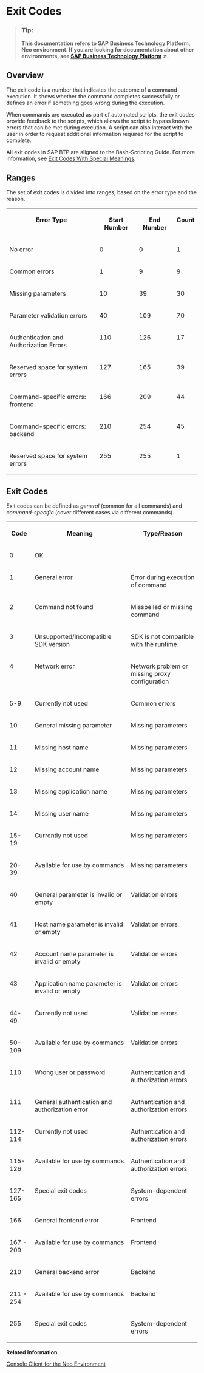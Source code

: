 <!-- loio7886796eb9b9419fa6cecf1d215c38d8 -->

# Exit Codes

> ### Tip:  
> **This documentation refers to SAP Business Technology Platform, Neo environment. If you are looking for documentation about other environments, see [SAP Business Technology Platform](https://help.sap.com/viewer/65de2977205c403bbc107264b8eccf4b/Cloud/en-US/6a2c1ab5a31b4ed9a2ce17a5329e1dd8.html "SAP Business Technology Platform (SAP BTP) is an integrated offering comprised of four technology portfolios: database and data management, application development and integration, analytics, and intelligent technologies. The platform offers users the ability to turn data into business value, compose end-to-end business processes, and build and extend SAP applications quickly.") :arrow_upper_right:.**



## Overview

The exit code is a number that indicates the outcome of a command execution. It shows whether the command completes successfully or defines an error if something goes wrong during the execution.

When commands are executed as part of automated scripts, the exit codes provide feedback to the scripts, which allows the script to bypass known errors that can be met during execution. A script can also interact with the user in order to request additional information required for the script to complete.

All exit codes in SAP BTP are aligned to the Bash-Scripting Guide. For more information, see [Exit Codes With Special Meanings](http://tldp.org/LDP/abs/html/exitcodes.html#EXITCODESREF).



## Ranges

The set of exit codes is divided into ranges, based on the error type and the reason.


<table>
<tr>
<th valign="top">

Error Type



</th>
<th valign="top">

Start Number



</th>
<th valign="top">

End Number



</th>
<th valign="top">

Count



</th>
</tr>
<tr>
<td valign="top">

No error



</td>
<td valign="top">

0



</td>
<td valign="top">

0



</td>
<td valign="top">

1



</td>
</tr>
<tr>
<td valign="top">

Common errors



</td>
<td valign="top">

1



</td>
<td valign="top">

9



</td>
<td valign="top">

9



</td>
</tr>
<tr>
<td valign="top">

Missing parameters



</td>
<td valign="top">

10



</td>
<td valign="top">

39



</td>
<td valign="top">

30



</td>
</tr>
<tr>
<td valign="top">

Parameter validation errors



</td>
<td valign="top">

40



</td>
<td valign="top">

109



</td>
<td valign="top">

70



</td>
</tr>
<tr>
<td valign="top">

Authentication and Authorization Errors



</td>
<td valign="top">

110



</td>
<td valign="top">

126



</td>
<td valign="top">

17



</td>
</tr>
<tr>
<td valign="top">

Reserved space for system errors



</td>
<td valign="top">

127



</td>
<td valign="top">

165



</td>
<td valign="top">

39



</td>
</tr>
<tr>
<td valign="top">

Command-specific errors: frontend



</td>
<td valign="top">

166



</td>
<td valign="top">

209



</td>
<td valign="top">

44



</td>
</tr>
<tr>
<td valign="top">

Command-specific errors: backend



</td>
<td valign="top">

210



</td>
<td valign="top">

254



</td>
<td valign="top">

45



</td>
</tr>
<tr>
<td valign="top">

Reserved space for system errors



</td>
<td valign="top">

255



</td>
<td valign="top">

255



</td>
<td valign="top">

1



</td>
</tr>
</table>



## Exit Codes

Exit codes can be defined as *general* \(common for all commands\) and *command-specific* \(cover different cases via different commands\).


<table>
<tr>
<th valign="top">

Code



</th>
<th valign="top">

Meaning



</th>
<th valign="top">

Type/Reason



</th>
</tr>
<tr>
<td valign="top">

0



</td>
<td valign="top">

OK



</td>
<td valign="top">

 



</td>
</tr>
<tr>
<td valign="top">

1



</td>
<td valign="top">

General error



</td>
<td valign="top">

Error during execution of command



</td>
</tr>
<tr>
<td valign="top">

2



</td>
<td valign="top">

Command not found



</td>
<td valign="top">

Misspelled or missing command



</td>
</tr>
<tr>
<td valign="top">

3



</td>
<td valign="top">

Unsupported/Incompatible SDK version



</td>
<td valign="top">

SDK is not compatible with the runtime



</td>
</tr>
<tr>
<td valign="top">

4



</td>
<td valign="top">

Network error



</td>
<td valign="top">

Network problem or missing proxy configuration



</td>
</tr>
<tr>
<td valign="top">

5-9



</td>
<td valign="top">

Currently not used



</td>
<td valign="top">

Common errors



</td>
</tr>
<tr>
<td valign="top">

10



</td>
<td valign="top">

General missing parameter



</td>
<td valign="top">

Missing parameters



</td>
</tr>
<tr>
<td valign="top">

11



</td>
<td valign="top">

Missing host name



</td>
<td valign="top">

Missing parameters



</td>
</tr>
<tr>
<td valign="top">

12



</td>
<td valign="top">

Missing account name



</td>
<td valign="top">

Missing parameters



</td>
</tr>
<tr>
<td valign="top">

13



</td>
<td valign="top">

Missing application name



</td>
<td valign="top">

Missing parameters



</td>
</tr>
<tr>
<td valign="top">

14



</td>
<td valign="top">

Missing user name



</td>
<td valign="top">

Missing parameters



</td>
</tr>
<tr>
<td valign="top">

15-19



</td>
<td valign="top">

Currently not used



</td>
<td valign="top">

Missing parameters



</td>
</tr>
<tr>
<td valign="top">

20-39



</td>
<td valign="top">

Available for use by commands



</td>
<td valign="top">

Missing parameters



</td>
</tr>
<tr>
<td valign="top">

40



</td>
<td valign="top">

General parameter is invalid or empty



</td>
<td valign="top">

Validation errors



</td>
</tr>
<tr>
<td valign="top">

41



</td>
<td valign="top">

Host name parameter is invalid or empty



</td>
<td valign="top">

Validation errors



</td>
</tr>
<tr>
<td valign="top">

42



</td>
<td valign="top">

Account name parameter is invalid or empty



</td>
<td valign="top">

Validation errors



</td>
</tr>
<tr>
<td valign="top">

43



</td>
<td valign="top">

Application name parameter is invalid or empty



</td>
<td valign="top">

Validation errors



</td>
</tr>
<tr>
<td valign="top">

44-49



</td>
<td valign="top">

Currently not used



</td>
<td valign="top">

Validation errors



</td>
</tr>
<tr>
<td valign="top">

50-109



</td>
<td valign="top">

Available for use by commands



</td>
<td valign="top">

Validation errors



</td>
</tr>
<tr>
<td valign="top">

110



</td>
<td valign="top">

Wrong user or password



</td>
<td valign="top">

Authentication and authorization errors



</td>
</tr>
<tr>
<td valign="top">

111



</td>
<td valign="top">

General authentication and authorization error



</td>
<td valign="top">

Authentication and authorization errors



</td>
</tr>
<tr>
<td valign="top">

112-114



</td>
<td valign="top">

Currently not used



</td>
<td valign="top">

Authentication and authorization errors



</td>
</tr>
<tr>
<td valign="top">

115-126



</td>
<td valign="top">

Available for use by commands



</td>
<td valign="top">

Authentication and authorization errors



</td>
</tr>
<tr>
<td valign="top">

127-165



</td>
<td valign="top">

Special exit codes



</td>
<td valign="top">

System-dependent errors



</td>
</tr>
<tr>
<td valign="top">

166



</td>
<td valign="top">

General frontend error



</td>
<td valign="top">

Frontend



</td>
</tr>
<tr>
<td valign="top">

167 - 209



</td>
<td valign="top">

Available for use by commands



</td>
<td valign="top">

Frontend



</td>
</tr>
<tr>
<td valign="top">

210



</td>
<td valign="top">

General backend error



</td>
<td valign="top">

Backend



</td>
</tr>
<tr>
<td valign="top">

211 - 254



</td>
<td valign="top">

Available for use by commands



</td>
<td valign="top">

Backend



</td>
</tr>
<tr>
<td valign="top">

255



</td>
<td valign="top">

Special exit codes



</td>
<td valign="top">

System-dependent errors



</td>
</tr>
</table>

**Related Information**  


[Console Client for the Neo Environment](https://help.sap.com/viewer/ea72206b834e4ace9cd834feed6c0e09/Cloud/en-US/76132306711e1014839a8273b0e91070.html)

